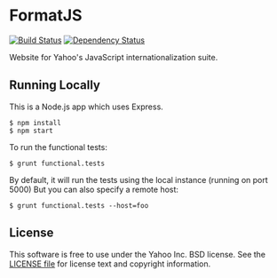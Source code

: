 FormatJS
========

[![Build Status](http://img.shields.io/travis/yahoo/formatjs-site.svg?style=flat-square)](https://travis-ci.org/yahoo/formatjs-site)
[![Dependency Status](http://img.shields.io/gemnasium/yahoo/formatjs-site.svg?style=flat-square)](https://gemnasium.com/yahoo/formatjs-site)

Website for Yahoo's JavaScript internationalization suite.

Running Locally
---------------

This is a Node.js app which uses Express.

```
$ npm install
$ npm start
```

To run the functional tests:

```
$ grunt functional.tests
```

By default, it will run the tests using the local instance (running on port 5000)
But you can also specify a remote host:

```
$ grunt functional.tests --host=foo
```

License
-------

This software is free to use under the Yahoo Inc. BSD license. See the [LICENSE file](LICENSE.md) for license text and copyright information.
